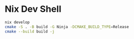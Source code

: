 
# Nix Dev Shell
```bash
nix develop
cmake -S . -B build -G Ninja -DCMAKE_BUILD_TYPE=Release
cmake --build build -j
```
